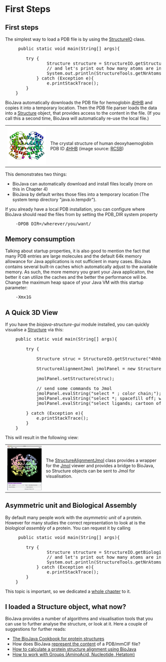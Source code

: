 First Steps
===========

## First steps

The simplest way to load a PDB file is by using the [StructureIO](http://www.biojava.org/docs/api/org/biojava3/structure/StructureIO.html) class.

<pre>
     public static void main(String[] args){

        try {
                Structure structure = StructureIO.getStructure("4HHB");
                // and let's print out how many atoms are in this structure
                System.out.println(StructureTools.getNrAtoms(structure));
            } catch (Exception e){
                e.printStackTrace();
        }
    }   
</pre>

BioJava  automatically downloads the PDB file for hemoglobin [4HHB](http://www.rcsb.org/pdb/explore.do?structureId=4HHB) and copies it into a temporary location. Then the PDB file parser loads the data into a [Structure](http://www.biojava.org/docs/api/org/biojava/bio/structure/Structure.html) object, that provides access to the content in the file. (If you call this a second time, BioJava will automatically re-use the local file.)

<table>
    <tr>
        <td>
            <a href="http://www.rcsb.org/pdb/explore.do?structureId=4hhb"><img src="img/4hhb_bio_r_250.jpg"/></a>
        </td>
        <td>
            The crystal structure of human deoxyhaemoglobin PDB ID <a href="http://www.rcsb.org/pdb/explore.do?structureId=4hhb">4HHB</a> (image source: <a href="http://www.rcsb.org/pdb/explore.do?structureId=4hhb">RCSB</a>)
    </tr>
</table>

This demonstrates two things:

+ BioJava can automatically download and install files locally (more on this in Chapter 4)
+ BioJava by default writes those files into a temporary location (The system temp directory "java.io.tempdir"). 

If you already have a local PDB installation, you can configure where BioJava should read the files from by setting the PDB_DIR system property

<pre>
    -DPDB_DIR=/wherever/you/want/
</pre>

## Memory consumption

Talking about startup properties, it is also good to mention the fact that many PDB entries are large molecules and the default 64k memory allowance for Java applications is not sufficient in many cases.  BioJava contains several built-in caches which automatically adjust to the available memory. As such, the more memory you grant your Java applicaiton, the better it can utilize the caches and the better the performance will be. Change the maximum heap space of your Java VM with this startup parameter:

<pre>
    -Xmx1G
</pre>

## A Quick 3D View

If you have the *biojava-structure-gui* module installed, you can quickly visualise a [Structure](http://www.biojava.org/docs/api/org/biojava/bio/structure/Structure.html) via this:

<pre>
    public static void main(String[] args){
    
        try {
            
            Structure struc = StructureIO.getStructure("4hhb");

            StructureAlignmentJmol jmolPanel = new StructureAlignmentJmol();

            jmolPanel.setStructure(struc);

            // send some commands to Jmol
            jmolPanel.evalString("select * ; color chain;");            
            jmolPanel.evalString("select *; spacefill off; wireframe off; cartoon on;  ");
            jmolPanel.evalString("select ligands; cartoon off; wireframe 0.3; spacefill 0.5; color cpk;");
            
        } catch (Exception e){
            e.printStackTrace();
        }
    }
</pre>

This will result in the following view:

<table>
    <tr>
        <td>
            <img src="img/4hhb_jmol.png"/>
        </td>
        <td>
            The <a href="http://www.biojava.org/docs/api/org/biojava/bio/structure/align/gui/jmol/StructureAlignmentJmol.html">StructureAlignmentJmol</a> class provides a wrapper for the <a href="http://jmol.sourceforge.net/">Jmol</a> viewer and provides a bridge to BioJava, so Structure objects can be sent to Jmol for visualisation.
        </td>
    </tr>
</table>   

## Asymmetric unit and Biological Assembly

By default many people work with the *asymmetric unit* of a protein. However for many studies the correct representation to look at is the *biological assembly* of a protein. You can request it by calling

<pre>
     public static void main(String[] args){

        try {
                Structure structure = StructureIO.getBiologicalAssembly("1GAV");
                // and let's print out how many atoms are in this structure
                System.out.println(StructureTools.getNrAtoms(structure));
            } catch (Exception e){
                e.printStackTrace();
        }
    }   
</pre>

This topic is important, so we dedicated a [whole chapter](bioassembly.md) to it.

## I loaded a Structure object, what now?

BioJava provides a number of algorithms and visualisation tools that you can use to further analyse the structure, or look at it. Here a couple of suggestions for further reads:

+ [The BioJava Cookbook for protein structures](http://biojava.org/wiki/BioJava:CookBook#Protein_Structure)
+ How does BioJava [represent the content](structure-data-model.md) of a PDB/mmCIF file?
+ [How to calculate a protein structure alignment using BioJava](http://biojava.org/wiki/BioJava:CookBook:PDB:align)
+ [How to work with Groups (AminoAcid, Nucleotide, Hetatom)](http://biojava.org/wiki/BioJava:CookBook:PDB:groups)



